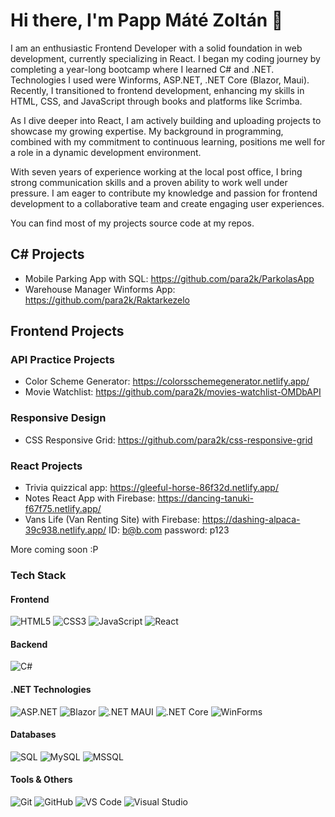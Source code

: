 # Hi there, I'm Papp Máté Zoltán 👋

I am an enthusiastic Frontend Developer with a solid foundation in web development, currently specializing in React. I began my coding journey by completing a year-long bootcamp where I learned C# and .NET. 
Technologies I used were Winforms, ASP.NET, .NET Core (Blazor, Maui). Recently, I transitioned to frontend development, enhancing my skills in HTML, CSS, and JavaScript through books and platforms like Scrimba.

As I dive deeper into React, I am actively building and uploading projects to showcase my growing expertise. My background in programming, combined with my commitment to continuous learning, positions me well for a role in a dynamic development environment.

With seven years of experience working at the local post office, I bring strong communication skills and a proven ability to work well under pressure. I am eager to contribute my knowledge and passion for frontend development to a collaborative team and create engaging user experiences.

You can find most of my projects source code at my repos.

## C# Projects
- Mobile Parking App with SQL: https://github.com/para2k/ParkolasApp
- Warehouse Manager Winforms App: https://github.com/para2k/Raktarkezelo

## Frontend Projects

### API Practice Projects
- Color Scheme Generator: https://colorsschemegenerator.netlify.app/
- Movie Watchlist: https://github.com/para2k/movies-watchlist-OMDbAPI

### Responsive Design
- CSS Responsive Grid: https://github.com/para2k/css-responsive-grid

### React Projects
- Trivia quizzical app: https://gleeful-horse-86f32d.netlify.app/
- Notes React App with Firebase: https://dancing-tanuki-f67f75.netlify.app/ 
- Vans Life (Van Renting Site) with Firebase: https://dashing-alpaca-39c938.netlify.app/   ID: b@b.com password: p123

More coming soon :P

### Tech Stack

#### Frontend
![HTML5](https://img.shields.io/badge/-HTML5-E34F26?logo=html5&logoColor=white&style=flat)
![CSS3](https://img.shields.io/badge/-CSS3-1572B6?logo=css3&logoColor=white&style=flat)
![JavaScript](https://img.shields.io/badge/-JavaScript-F7DF1E?logo=javascript&logoColor=black&style=flat)
![React](https://img.shields.io/badge/-React-61DAFB?logo=react&logoColor=black&style=flat)

#### Backend
![C#](https://img.shields.io/badge/-C%23-239120?logo=c-sharp&logoColor=white&style=flat)

#### .NET Technologies
![ASP.NET](https://img.shields.io/badge/-ASP.NET-5C2D91?logo=dotnet&logoColor=white&style=flat)
![Blazor](https://img.shields.io/badge/-Blazor-512BD4?logo=blazor&logoColor=white&style=flat)
![.NET MAUI](https://img.shields.io/badge/-.NET_MAUI-5C2D91?logo=dotnet&logoColor=white&style=flat)
![.NET Core](https://img.shields.io/badge/-.NET_Core-512BD4?logo=dotnet&logoColor=white&style=flat)
![WinForms](https://img.shields.io/badge/-WinForms-0078D6?logo=windows&logoColor=white&style=flat)

#### Databases
![SQL](https://img.shields.io/badge/-SQL-4479A1?logo=postgresql&logoColor=white&style=flat)
![MySQL](https://img.shields.io/badge/-MySQL-4479A1?logo=mysql&logoColor=white&style=flat)
![MSSQL](https://img.shields.io/badge/-MSSQL-CC2927?logo=microsoft-sql-server&logoColor=white&style=flat)

#### Tools & Others
![Git](https://img.shields.io/badge/-Git-F05032?logo=git&logoColor=white&style=flat)
![GitHub](https://img.shields.io/badge/-GitHub-181717?logo=github&logoColor=white&style=flat)
![VS Code](https://img.shields.io/badge/-VS%20Code-007ACC?logo=visual-studio-code&logoColor=white&style=flat)
![Visual Studio](https://img.shields.io/badge/-Visual%20Studio-5C2D91?logo=visual-studio&logoColor=white&style=flat)
